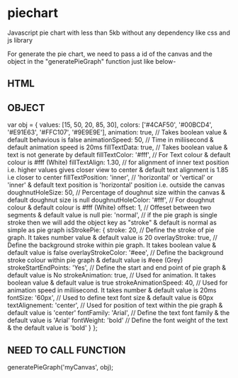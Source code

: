 # piechart
Javascript pie chart with less than 5kb without any dependency like css and js library 

For generate the pie chart, we need to pass a id of the canvas and the object in the "generatePieGraph" function just like below-

HTML
----
<canvas id="myCanvas" width="300" height="300"></canvas>

OBJECT
-------
var obj = {
						values: [15, 50, 20, 85, 30],
						colors: ['#4CAF50', '#00BCD4', '#E91E63', '#FFC107', '#9E9E9E'],
						animation: true, // Takes boolean value & default behavious is false
						animationSpeed: 50, // Time in miliisecond & default animation speed is 20ms
						fillTextData: true, // Takes boolean value & text is not generate by default 
						fillTextColor: '#fff', // For Text colour & default colour is #fff (White)
						fillTextAlign: 1.30, // for alignment of inner text position i.e. higher values gives closer view to center & default text alignment is 1.85 i.e closer to center
						fillTextPosition: 'inner', // 'horizontal' or 'vertical' or 'inner' & default text position is 'horizontal' position i.e. outside the canvas
						doughnutHoleSize: 50, // Percentage of doughnut size within the canvas & default doughnut size is null
						doughnutHoleColor: '#fff', // For doughnut colour & default colour is #fff (White)
						offset: 1, // Offeset between two segments & default value is null
						pie: 'normal', // if the pie graph is single stroke then we will add the object key as "stroke" & default is normal as simple as pie graph
						isStrokePie: { 
							stroke: 20, // Define the stroke of pie graph. It takes number value & default value is 20
							overlayStroke: true, // Define the background stroke within pie graph. It takes boolean value & default value is false
							overlayStrokeColor: '#eee', // Define the background stroke colour within pie graph & default value is #eee (Grey)
							strokeStartEndPoints: 'Yes', // Define the start and end point of pie graph & default value is No
							strokeAnimation: true, // Used for animation. It takes boolean value & default value is true
							strokeAnimationSpeed: 40, // Used for animation speed in miliisecond. It takes number & default value is 20ms
							fontSize: '60px', // Used to define text font size & default value is 60px
							textAlignement: 'center', // Used for position of text within the pie graph & default value is 'center'
							fontFamily: 'Arial', // Define the text font family & the default value is 'Arial'
							fontWeight: 'bold' //  Define the font weight of the text & the default value is 'bold'
						}
					  };
            
 NEED TO CALL FUNCTION
 ----------------------	
generatePieGraph('myCanvas', obj);
